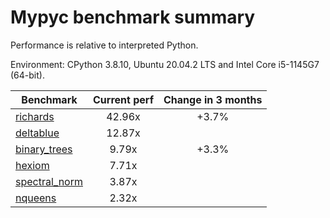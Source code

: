 # Mypyc benchmark summary

Performance is relative to interpreted Python.

Environment: CPython 3.8.10, Ubuntu 20.04.2 LTS and Intel Core i5-1145G7 (64-bit).

| Benchmark | Current perf | Change in 3 months |
| --- | :---: | :---: |
| [richards](benchmarks/richards.md) | 42.96x | +3.7% |
| [deltablue](benchmarks/deltablue.md) | 12.87x |  |
| [binary_trees](benchmarks/binary_trees.md) | 9.79x | +3.3% |
| [hexiom](benchmarks/hexiom.md) | 7.71x |  |
| [spectral_norm](benchmarks/spectral_norm.md) | 3.87x |  |
| [nqueens](benchmarks/nqueens.md) | 2.32x |  |

